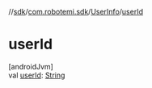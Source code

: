 //[sdk](../../../index.md)/[com.robotemi.sdk](../index.md)/[UserInfo](index.md)/[userId](user-id.md)

# userId

[androidJvm]\
val [userId](user-id.md): [String](https://kotlinlang.org/api/latest/jvm/stdlib/kotlin/-string/index.html)
